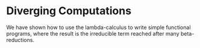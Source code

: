 # Diverging Computations
We have shown how to use the lambda-calculus to write simple functional programs, where the result is the irreducible term reached after many beta-reductions.